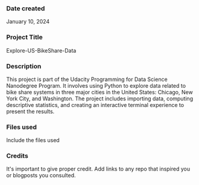 ### Date created
January 10, 2024

### Project Title
Explore-US-BikeShare-Data

### Description
This project is part of the Udacity Programming for Data Science Nanodegree Program. It involves using Python to explore data related to bike share systems in three major cities in the United States: Chicago, New York City, and Washington. The project includes importing data, computing descriptive statistics, and creating an interactive terminal experience to present the results.

### Files used
Include the files used

### Credits
It's important to give proper credit. Add links to any repo that inspired you or blogposts you consulted.
